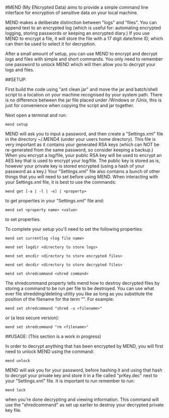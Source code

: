 #MEND 
(My ENcrypted Data) aims to provide a simple command line interface for encryption of sensitive data on your local machine.

MEND makes a deliberate distinction between "logs" and "files". You can append text to an encrypted log (which is useful for: automating encrypted logging, storing passwords or keeping an encrypted diary.) If you use MEND to encrypt a file, it will store the file with a 17 digit date/time ID, which can then be used to select it for decryption.

After a small amount of setup, you can use MEND to encrypt and decrypt logs and files with simple and short commands. You only need to remember one password to unlock MEND which will then allow you to decrypt your logs and files.

##SETUP:

First build the code using "ant clean jar" and move the jar and batch/shell script to a location on your machine recognised by your system path. There is no difference between the jar file placed under /Windows or /Unix, this is just for convenience when copying the script and jar together.

Next open a terminal and run:

	mend setup

MEND will ask you to input a password, and then create a "Settings.xml" file in the directory ~/.MEND4 (under your users home directory). This file is very important as it contains your generated RSA keys (which can NOT be re-generated from the same password, so consider keeping a backup.) When you encrypt a log/file, your public RSA key will be used to encrypt an AES key that is used to encrypt your log/file. The public key is stored as is, however your private key is stored encrypted (using a hash of your password as a key.) Your "Settings.xml" file also contains a bunch of other things that you will need to set before using MEND. When interacting with your Settings.xml file, it is best to use the commands:

	mend get [-a | -l | -e] | <property>

to get properties in your "Settings.xml" file and:

	mend set <property name> <value>

to set properties.

To complete your setup you'll need to set the following properties:

	mend set currentlog <log file name>
	
	mend set logdir <directory to store logs>
	
	mend set encdir <directory to store encrypted files>
	
	mend set decdir <directory to store decrypted files>
	
	mend set shredcommand <shred command>
	
The shredcommand property tells mend how to destroy decrypted files by storing a command to be run per file to be destroyed. You can use what ever file shredding/deleting utility you like as long as you substitute the position of the filename for the term "<filename>". For example:

	mend set shredcommand "shred -u <filename>"
	
or (a less secure version):

	mend set shredcommand "rm <filename>"
	

##USAGE:
(This section is a work in progress)	

In order to decrypt anything that has been encrypted by MEND, you will first need to unlock MEND using the command:

	mend unlock

MEND will ask you for your password, before hashing it and using that hash to decrypt your private key and store it in a file called "prKey.dec" next to your "Settings.xml" file. It is important to run remember to run:

	mend lock	

when you're done decrypting and viewing information. This command will use the "shredcommand" as set up earlier to destroy your decrypted private key file.
